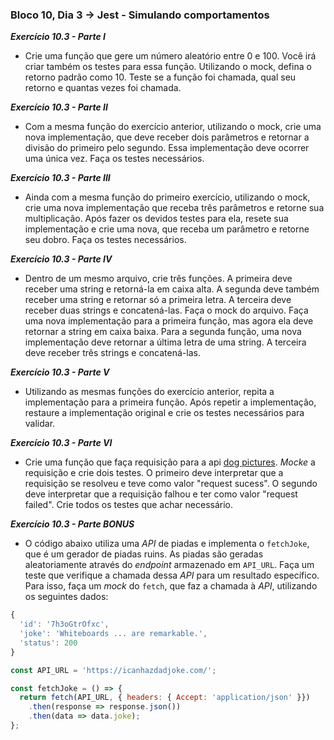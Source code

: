 ### Bloco 10, Dia 3 -> Jest - Simulando comportamentos

_**Exercício 10.3 - Parte I**_

 - Crie uma função que gere um número aleatório entre 0 e 100. Você irá criar também os testes para essa função. Utilizando o mock, defina o retorno padrão como 10. Teste se a função foi chamada, qual seu retorno e quantas vezes foi chamada.


_**Exercício 10.3 - Parte II**_

 - Com a mesma função do exercício anterior, utilizando o mock, crie uma nova implementação, que deve receber dois parâmetros e retornar a divisão do primeiro pelo segundo. Essa implementação deve ocorrer uma única vez. Faça os testes necessários.


_**Exercício 10.3 - Parte III**_

 - Ainda com a mesma função do primeiro exercício, utilizando o mock, crie uma nova implementação que receba três parâmetros e retorne sua multiplicação. Após fazer os devidos testes para ela, resete sua implementação e crie uma nova, que receba um parâmetro e retorne seu dobro. Faça os testes necessários.


_**Exercício 10.3 - Parte IV**_

 - Dentro de um mesmo arquivo, crie três funções. A primeira deve receber uma string e retorná-la em caixa alta. A segunda deve também receber uma string e retornar só a primeira letra. A terceira deve receber duas strings e concatená-las. Faça o mock do arquivo. Faça uma nova implementação para a primeira função, mas agora ela deve retornar a string em caixa baixa. Para a segunda função, uma nova implementação deve retornar a última letra de uma string. A terceira deve receber três strings e concatená-las.


_**Exercício 10.3 - Parte V**_

 - Utilizando as mesmas funções do exercício anterior, repita a implementação para a primeira função. Após repetir a implementação, restaure a implementação original e crie os testes necessários para validar.


_**Exercício 10.3 - Parte VI**_

 - Crie uma função que faça requisição para a api [dog pictures][link1]. _Mocke_ a requisição e crie dois testes. O primeiro deve interpretar que a requisição se resolveu e teve como valor "request sucess". O segundo deve interpretar que a requisição falhou e ter como valor "request failed". Crie todos os testes que achar necessário.


_**Exercício 10.3 - Parte BONUS**_

 - O código abaixo utiliza uma _API_ de piadas e implementa o `fetchJoke`, que é um gerador de piadas ruins. As piadas são geradas aleatoriamente através do _endpoint_ armazenado em `API_URL`. Faça um teste que verifique a chamada dessa _API_ para um resultado específico. Para isso, faça um _mock_ do `fetch`, que faz a chamada à _API_, utilizando os seguintes dados:

```javascript
{
  'id': '7h3oGtrOfxc',
  'joke': 'Whiteboards ... are remarkable.',
  'status': 200
}
```

```javascript
const API_URL = 'https://icanhazdadjoke.com/';

const fetchJoke = () => {
  return fetch(API_URL, { headers: { Accept: 'application/json' }})
    .then(response => response.json())
    .then(data => data.joke);
};
```

[link1]: https://dog.ceo/dog-api/
